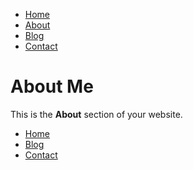 <link rel="stylesheet" type="text/css" href="style.css">

<nav>
    <ul>
        <li><a href="index.md">Home</a></li>
        <li><a href="about.md">About</a></li>
        <li><a href="blog.md">Blog</a></li>
        <li><a href="contact.md">Contact</a></li>
    </ul>
</nav>


# About Me

This is the **About** section of your website.

- [Home](index.md)
- [Blog](blog.md)
- [Contact](contact.md)
